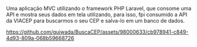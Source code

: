 Uma aplicação MVC utilizando o framework PHP Laravel, que consome uma API e mostra seus dados em tela utilizando, para isso, fpi consumido a  API da VIACEP para buscarmos o seu CEP e salva-lo em um banco de dados.



https://github.com/guiwada/BuscaCEP/assets/98000633/cb978941-c849-4d93-809a-068b59668726

